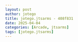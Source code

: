 ```yaml
---
layout: post
author: jotego
title: jotego.jtsarms - 408f831
date: 2025-04-04
categories: [Arcade, jtsarms]
tags: [jotego.jtsarms]
---
```


